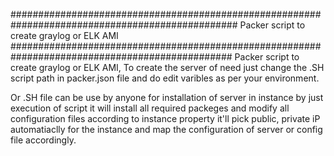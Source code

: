 #################################################################################################
Packer script to create graylog or ELK AMI
################################################################################################
Packer script to create graylog or ELK AMI, To create the server of need just change the .SH script 
path in packer.json file and do edit varibles as per your environment.

Or .SH file can be use by anyone for installation of server in instance by just execution of script 
it will install all required packeges and modify all configuration files according to instance property 
it'll pick public, private iP automatiaclly for the instance and map the configuration of server or 
config file accordingly.

